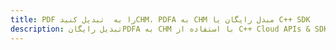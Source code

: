 ---title: PDF را به  تبدیل کنیدCHM، PDFA به CHM مبدل رایگان یا C++ SDKdescription: تبدیل رایگانPDFA به CHM با استفاده از C++ Cloud APIs & SDK همچنین اسناد PDF را در Cloud ایجاد، ویرایش و رندر کنید.---